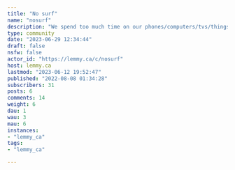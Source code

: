 ```yaml
---
title: "No surf" 
name: "nosurf"
description: "We spend too much time on our phones/computers/tvs/things with CPUs and want to change thathttps://nosurf.net/activity-list/"
type: community
date: "2023-06-29 12:34:44"
draft: false
nsfw: false
actor_id: "https://lemmy.ca/c/nosurf"
host: lemmy.ca
lastmod: "2023-06-12 19:52:47"
published: "2022-08-08 01:34:28"
subscribers: 31
posts: 6
comments: 14
weight: 6
dau: 1
wau: 3
mau: 6
instances:
- "lemmy_ca"
tags: 
- "lemmy_ca"

---
```


